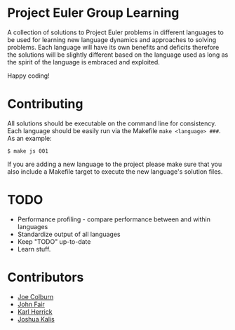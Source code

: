 # Project Euler Group Learning

A collection of solutions to Project Euler problems in different languages to be used for learning new language dynamics and approaches to solving problems. Each language will have its own benefits and deficits therefore the solutions will be slightly different based on the language used as long as the spirit of the language is embraced and exploited.

Happy coding!

# Contributing

All solutions should be executable on the command line for consistency. Each language should be easily run via the Makefile `make <language> ###`. As an example:

    $ make js 001

If you are adding a new language to the project please make sure that you also include a Makefile target to execute the new language's solution files.

# TODO

  * Performance profiling - compare performance between and within languages
  * Standardize output of all languages
  * Keep "TODO" up-to-date
  * Learn stuff.

# Contributors

  * [Joe Colburn](https://github.com/joetech)
  * [John Fair](https://github.com/johnbfair)
  * [Karl Herrick](https://github.com/kherrick)
  * [Joshua Kalis](https://github.com/kalisjoshua)
